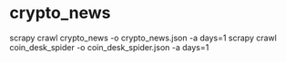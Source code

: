 # crypto_news
scrapy crawl crypto_news -o crypto_news.json -a days=1
scrapy crawl coin_desk_spider -o coin_desk_spider.json -a days=1
